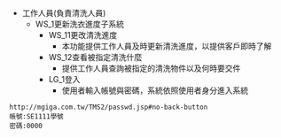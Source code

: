 - 工作人員(負責清洗人員)
  - WS_1更新洗衣進度子系統
    - WS_11更改清洗進度
      - 本功能提供工作人員及時更新清洗進度，以提供客戶即時了解 
    - WS_12查看被指定清洗什麼
      - 提供工作人員查詢被指定的清洗物件以及何時要交件
    - LG_1登入 
      - 使用者輸入帳號與密碼，系統依照使用者身分進入系統
```
http://mgiga.com.tw/TMS2/passwd.jsp#no-back-button
帳號:SE1111學號
密碼:0000
```
